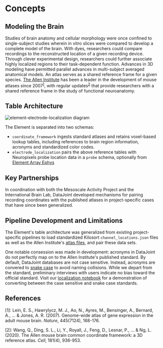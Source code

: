 # Concepts

## Modeling the Brain

Studies of brain anatomy and cellular morphology were once confined to single-subject studies wherein in vitro slices were compared to develop a complete model of the brain. With dyes, researchers could compare recordings to the reconstructed location of a given recording device. Through clever experimental design, researchers could further associate highly localized regions to their task-dependent function. Advances in 3D modeling have permitted parallel advances in multi-subject averaged anatomical models. An atlas serves as a shared reference frame for a given species. [The Allen Institute](https://mouse.brain-map.org/) has been a leader in the development of mouse atlases since 2007<sup>[1](#references)</sup>, with regular updates<sup>[2](#references)</sup> that provide researchers with a shared reference frame in the study of functional neuroanatomy.

## Table Architecture

![element-electrode-localization diagram](https://raw.githubusercontent.com/datajoint/element-electrode-localization/main/images/diagram_electrode_localization.svg)

The Element is separated into two schemas:

+ `coordinate_framework` ingests standard atlases and retains voxel-based lookup tables, including references to brain region information, acronyms and standardized color codes.
+ `electrode_localization` pairs the above reference tables with Neuropixels probe location data in a `probe` schema, optionally from [Element Array Ephys](https://github.com/datajoint/element-array-ephys)

## Key Partnerships

In coordination with both the Mesoscale Activity Project and the International Brain Lab, DataJoint developed mechanisms for pairing recording coordinates with the published atlases in project-specific cases that have since been generalized.

## Pipeline Development and Limitations

The Element's table architecture was generalized from existing project-specific pipelines to load standardized Kilosort `channel_locations.json` files as well as the Allen Institute's [atlas files](https://community.brain-map.org/t/allen-mouse-ccf-accessing-and-using-related-data-and-tools/359), and pair these data sets.

One notable consession was made in development: acronyms in DataJoint do not perfectly map on to the Allen Institute's published standard. By default, DataJoint databases are not case sensitive. Instead, acronyms are convered to [snake case](https://en.wikipedia.org/wiki/Snake_case) to avoid naming collisions. While we depart from the standard, preliminary interviews with users indicate no bias toward the official standard. Visit our [localization notebook](https://github.com/datajoint/workflow-array-ephys/blob/main/notebooks/08-electrode-localization.ipynb) for a demonstration of converting between the case sensitive and snake case standards. 

## References

[1]: Lein, E. S., Hawrylycz, M. J., Ao, N., Ayres, M., Bensinger, A., Bernard, A., ... & Jones, A. R. (2007). Genome-wide atlas of gene expression in the adult mouse brain. *Nature*, 445(7124), 168-176.

[2]: Wang, Q., Ding, S. L., Li, Y., Royall, J., Feng, D., Lesnar, P., ... & Ng, L. (2020). The Allen mouse brain common coordinate framework: a 3D reference atlas. *Cell*, 181(4), 936-953.